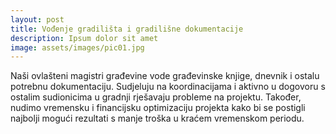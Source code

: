 ```yaml
---
layout: post
title: Vođenje gradilišta i gradilišne dokumentacije
description: Ipsum dolor sit amet
image: assets/images/pic01.jpg
---
```

Naši ovlašteni magistri građevine vode građevinske knjige, dnevnik i ostalu potrebnu dokumentaciju. Sudjeluju na koordinacijama i aktivno u dogovoru s ostalim sudionicima u gradnji rješavaju probleme na projektu. Također, nudimo vremensku i financijsku optimizaciju projekta kako bi se postigli najbolji mogući rezultati s manje troška u kraćem vremenskom periodu.